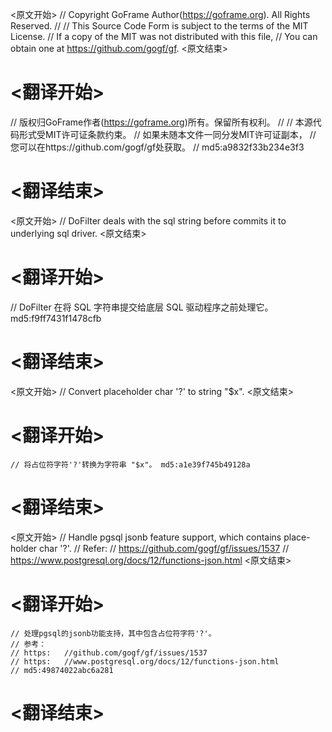 
<原文开始>
// Copyright GoFrame Author(https://goframe.org). All Rights Reserved.
//
// This Source Code Form is subject to the terms of the MIT License.
// If a copy of the MIT was not distributed with this file,
// You can obtain one at https://github.com/gogf/gf.
<原文结束>

# <翻译开始>
// 版权归GoFrame作者(https://goframe.org)所有。保留所有权利。
//
// 本源代码形式受MIT许可证条款约束。
// 如果未随本文件一同分发MIT许可证副本，
// 您可以在https://github.com/gogf/gf处获取。
// md5:a9832f33b234e3f3
# <翻译结束>


<原文开始>
// DoFilter deals with the sql string before commits it to underlying sql driver.
<原文结束>

# <翻译开始>
// DoFilter 在将 SQL 字符串提交给底层 SQL 驱动程序之前处理它。 md5:f9ff7431f1478cfb
# <翻译结束>


<原文开始>
// Convert placeholder char '?' to string "$x".
<原文结束>

# <翻译开始>
	// 将占位符字符'?'转换为字符串 "$x"。 md5:a1e39f745b49128a
# <翻译结束>


<原文开始>
	// Handle pgsql jsonb feature support, which contains place-holder char '?'.
	// Refer:
	// https://github.com/gogf/gf/issues/1537
	// https://www.postgresql.org/docs/12/functions-json.html
<原文结束>

# <翻译开始>
	// 处理pgsql的jsonb功能支持，其中包含占位符字符'?'。
	// 参考：
	// https:	//github.com/gogf/gf/issues/1537
	// https:	//www.postgresql.org/docs/12/functions-json.html
	// md5:49874022abc6a281
# <翻译结束>

